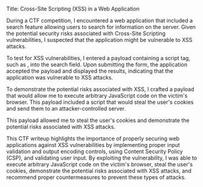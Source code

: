 Title: Cross-Site Scripting (XSS) in a Web Application

During a CTF competition, I encountered a web application that included a search feature allowing users to search for information on the server. Given the potential security risks associated with Cross-Site Scripting vulnerabilities, I suspected that the application might be vulnerable to XSS attacks.

To test for XSS vulnerabilities, I entered a payload containing a script tag, such as <script>alert('XSS')</script>, into the search field. Upon submitting the form, the application accepted the payload and displayed the results, indicating that the application was vulnerable to XSS attacks.

To demonstrate the potential risks associated with XSS, I crafted a payload that would allow me to execute arbitrary JavaScript code on the victim's browser. This payload included a script that would steal the user's cookies and send them to an attacker-controlled server.

This payload allowed me to steal the user's cookies and demonstrate the potential risks associated with XSS attacks.

This CTF writeup highlights the importance of properly securing web applications against XSS vulnerabilities by implementing proper input validation and output encoding controls, using Content Security Policy (CSP), and validating user input. By exploiting the vulnerability, I was able to execute arbitrary JavaScript code on the victim's browser, steal the user's cookies, demonstrate the potential risks associated with XSS attacks, and recommend proper countermeasures to prevent these types of attacks.
